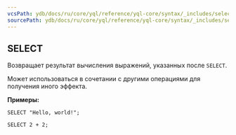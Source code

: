 ```yaml
---
vcsPath: ydb/docs/ru/core/yql/reference/yql-core/syntax/_includes/select/calc.md
sourcePath: ydb/docs/ru/core/yql/reference/yql-core/syntax/_includes/select/calc.md
---
```

## SELECT

Возвращает результат вычисления выражений, указанных после `SELECT`.

Может использоваться в сочетании с другими операциями для получения иного эффекта.

**Примеры:**

``` yql
SELECT "Hello, world!";
```

``` yql
SELECT 2 + 2;
```

